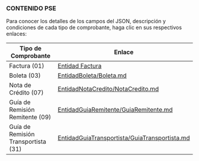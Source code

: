 ### CONTENIDO PSE

Para conocer los detalles de los campos del JSON, descripción y condiciones de cada tipo de comprobante, haga clic en sus respectivos enlaces:

| Tipo de Comprobante | Enlace |
| --- | --- |
| Factura (01) | [Entidad Factura](../EntidadFactura/Factura.md) |
| Boleta (03) | [EntidadBoleta/Boleta.md](../EntidadBoleta/Boleta.md) |
| Nota de Crédito (07) | [EntidadNotaCredito/NotaCredito.md](../EntidadNotaCredito/NotaCredito.md) |
| Guía de Remisión Remitente (09) | [EntidadGuiaRemitente/GuiaRemitente.md](../EntidadGuiaRemitente/GuiaRemitente.md) |
| Guía de Remisión Transportista (31) | [EntidadGuiaTransportista/GuiaTransportista.md](../EntidadGuiaTransportista/GuiaTransportista.md) |